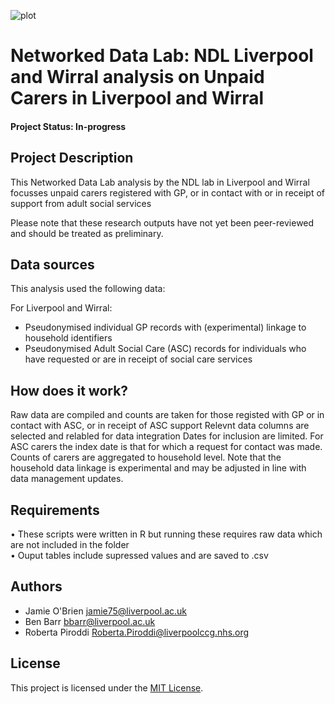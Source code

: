 ![plot](https://github.com/tom-prendergast-thf/NDL_Unpaid_Carers_CM/blob/main/ndlbanner.png)

# Networked Data Lab: NDL Liverpool and Wirral analysis on Unpaid Carers in Liverpool and Wirral

#### Project Status: In-progress

## Project Description

This Networked Data Lab analysis by the NDL lab in Liverpool and Wirral focusses unpaid carers registered with GP, or in contact with or in receipt of support from adult social services

Please note that these research outputs have not yet been peer-reviewed and should be treated as preliminary.

## Data sources

This analysis used the following data: 

For Liverpool and Wirral:
-	Pseudonymised individual GP records with (experimental) linkage to household identifiers
-	Pseudonymised Adult Social Care (ASC) records for individuals who have requested or are in receipt of social care services

## How does it work?
Raw data are compiled and counts are taken for those registed with GP or in contact with ASC, or in receipt of ASC support
Relevnt data columns are selected and relabled for data integration
Dates for inclusion are limited. For ASC carers the index date is that for which a request for contact was made.
Counts of carers are aggregated to household level. Note that the household data linkage is experimental and may be adjusted in line with data management updates. 


## Requirements

•	These scripts were written in R but running these requires raw data which are not included in the folder <br/> 
•	Ouput tables include supressed values and are saved to .csv <br/> 


## Authors

- Jamie O'Brien jamie75@liverpool.ac.uk
- Ben Barr bbarr@liverpool.ac.uk
- Roberta Piroddi Roberta.Piroddi@liverpoolccg.nhs.org

## License

This project is licensed under the [MIT License](https://opensource.org/licenses/MIT).
